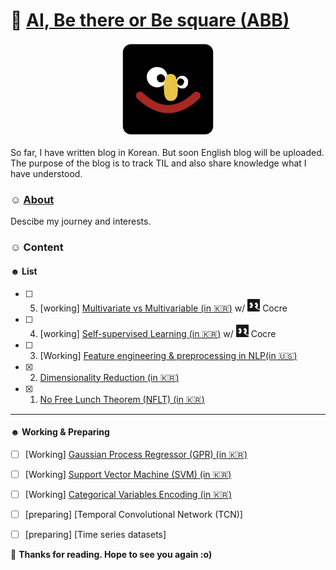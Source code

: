 # 🦷 [AI, Be there or Be square (ABB)](https://soyounson.github.io/)

<p align="center">
<img src="/images/emoji_SS_final.jpg" width="150">

So far, I have written blog in Korean. But soon English blog will be uploaded. The purpose of the blog is to track TIL and also share knowledge what I have understood. 

  
### ☺︎ [About](https://soyounson.github.io/about/)
Descibe my journey and interests. 

### ☺︎ Content 
#### ☻ List
- [ ] 5. [working] [Multivariate vs Multivariable (in :kr:)](https://soyounson.github.io/variate_variable/) w/ <img src="/images/B-icon-ver.png" width="20"> Cocre
- [ ] 4. [working] [Self-supervised Learning (in :kr:)](https://github.com/soyounson/soyounson.github.io/edit/master/_posts/2022-6-3-SSL.md) w/ <img src="/images/B-icon-ver.png" width="20"> Cocre  
- [ ] 3. [Working] [Feature engineering & preprocessing in NLP(in :us:)](https://soyounson.github.io/NLP_FE/)
- [x] 2. [Dimensionality Reduction (in :kr:)](https://soyounson.github.io/DR/) 
- [x] 1. [No Free Lunch Theorem (NFLT) (in :kr:)](https://soyounson.github.io/NFLT/) 
-----------------------------------------------
#### ☻ Working & Preparing 
- [ ] [Working] [Gaussian Process Regressor (GPR) (in 🇰🇷)](https://soyounson.github.io/GPR/)
- [ ] [Working] [Support Vector Machine (SVM) (in :kr:)](https://soyounson.github.io/SVM/)
- [ ] [Working] [Categorical Variables Encoding (in :kr:)](https://soyounson.github.io/Encoding/)

- [ ] [preparing] [Temporal Convolutional Network (TCN)]
- [ ] [preparing] [Time series datasets]

🌺 **Thanks for reading. Hope to see you again :o)**
